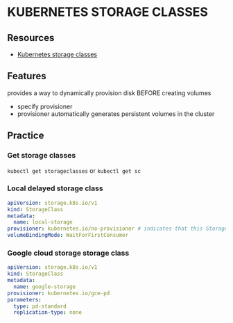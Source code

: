# KUBERNETES STORAGE CLASSES

## Resources

- [Kubernetes storage classes](https://kubernetes.io/docs/concepts/storage/storage-classes/)

## Features
provides a way to dynamically provision disk BEFORE creating volumes

- specify provisioner
- provisioner automatically generates persistent volumes in the cluster

## Practice

### Get storage classes
`kubectl get storageclasses` or `kubectl get sc`

### Local delayed storage class

```yml
apiVersion: storage.k8s.io/v1
kind: StorageClass
metadata:
  name: local-storage
provisioner: kubernetes.io/no-provisioner # indicates that this StorageClass does not support automatic provisioning
volumeBindingMode: WaitForFirstConsumer
```

### Google cloud storage storage class

```yml
apiVersion: storage.k8s.io/v1
kind: StorageClass
metadata:
  name: google-storage
provisioner: kubernetes.io/gce-pd
parameters:
  type: pd-standard
  replication-type: none
```